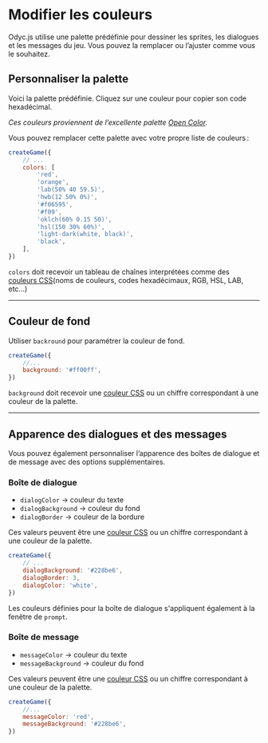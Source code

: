 <script>
import Aside from '../../../lib/ui/Doc/Aside.svelte'
import Emoji from '../../../lib/ui/Doc/Emoji.svelte'
import PaintDemo from '../../../lib/ui/Doc/PaintDemo.svelte'
import ColorsDemo from '../../../lib/ui/Doc/ColorsDemo.svelte'
</script>

# <Emoji src="🫟" /> Modifier les couleurs

Odyc.js utilise une palette prédéfinie pour dessiner les sprites, les dialogues et les messages du jeu. Vous pouvez la remplacer ou l’ajuster comme vous le souhaitez.

## <Emoji src="🌈" /> Personnaliser la palette

Voici la palette prédéfinie. Cliquez sur une couleur pour copier son code hexadécimal.

<ColorsDemo/>

_Ces couleurs proviennent de l’excellente palette [Open Color](https://yeun.github.io/open-color/)._

Vous pouvez remplacer cette palette avec votre propre liste de couleurs :

```js
createGame({
	// ...
	colors: [
		'red',
		'orange',
		'lab(50% 40 59.5)',
		'hwb(12 50% 0%)',
		'#f06595',
		'#f09',
		'oklch(60% 0.15 50)',
		'hsl(150 30% 60%)',
		'light-dark(white, black)',
		'black',
	],
})
```

`colors` doit recevoir un tableau de chaînes interprétées comme des [couleurs CSS](https://developer.mozilla.org/fr/docs/Web/CSS/color_value)(noms de couleurs, codes hexadécimaux, RGB, HSL, LAB, etc...)

---

## <Emoji src="🌈" /> Couleur de fond

Utiliser `backround` pour paramétrer la couleur de fond.

```javascript
createGame({
	//...
	background: '#ff00ff',
})
```

`background` doit recevoir une [couleur CSS](https://developer.mozilla.org/fr/docs/Web/CSS/color_value) ou un chiffre correspondant à une couleur de la palette.

---

## <Emoji src="💅"/> Apparence des dialogues et des messages

Vous pouvez également personnaliser l’apparence des boîtes de dialogue et de message avec des options supplémentaires.

### Boîte de dialogue

- `dialogColor` → couleur du texte
- `dialogBackground` → couleur du fond
- `dialogBorder` → couleur de la bordure

Ces valeurs peuvent être une [couleur CSS](https://developer.mozilla.org/fr/docs/Web/CSS/color_value) ou un chiffre correspondant à une couleur de la palette.

```javascript
createGame({
	// ...
	dialogBackground: '#228be6',
	dialogBorder: 3,
	dialogColor: 'white',
})
```

<Aside>

Les couleurs définies pour la boîte de dialogue s'appliquent également à la fenêtre de `prompt`.

</Aside>

### Boîte de message

- `messageColor` → couleur du texte
- `messageBackground` → couleur du fond

Ces valeurs peuvent être une [couleur CSS](https://developer.mozilla.org/fr/docs/Web/CSS/color_value) ou un chiffre correspondant à une couleur de la palette.

```javascript
createGame({
	//...
	messageColor: 'red',
	messageBackground: '#228be6',
})
```
